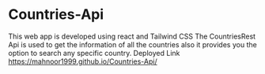 # Countries-Api
This web app is developed using react and Tailwind CSS
The CountriesRest Api is used to get the information of all the countries also it provides you the option to search any specific country.
Deployed Link
https://mahnoor1999.github.io/Countries-Api/
